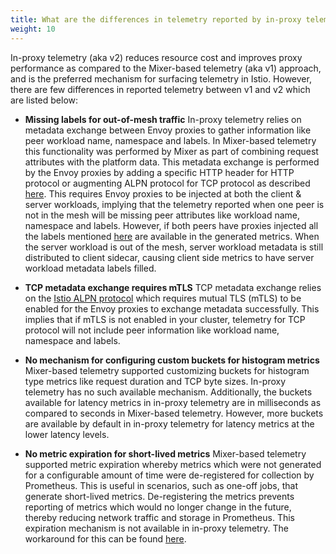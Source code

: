```yaml
---
title: What are the differences in telemetry reported by in-proxy telemetry (aka v2) and Mixer-based telemetry (aka v1)?
weight: 10
---
```


In-proxy telemetry (aka v2) reduces resource cost and improves proxy
performance as compared to the Mixer-based telemetry (aka v1) approach,
and is the preferred mechanism for surfacing telemetry in Istio.
However, there are few differences in reported telemetry between v1 and
v2 which are listed below:

* **Missing labels for out-of-mesh traffic**
  In-proxy telemetry relies on metadata exchange between Envoy proxies to gather
  information like peer workload name, namespace and labels. In Mixer-based telemetry
  this functionality was performed by Mixer as part of combining request attributes
  with the platform data. This metadata exchange is performed by the Envoy proxies
  by adding a specific HTTP header for HTTP protocol or augmenting
  ALPN protocol for TCP protocol as described
  [here](/pt-br/docs/tasks/observability/metrics/tcp-metrics/#understanding-tcp-telemetry-collection).
  This requires Envoy proxies to be injected at both the client & server workloads,
  implying that the telemetry reported when one peer is not in the mesh will be
  missing peer attributes like workload name, namespace and labels.
  However, if both peers have proxies injected all the labels mentioned
  [here](/pt-br/docs/reference/config/metrics/) are available in the generated metrics.
  When the server workload is out of the mesh, server workload metadata is still
  distributed to client sidecar, causing client side metrics to have server workload
  metadata labels filled.

* **TCP metadata exchange requires mTLS**
  TCP metadata exchange relies on the [Istio ALPN protocol](/pt-br/docs/tasks/observability/metrics/tcp-metrics/#understanding-tcp-telemetry-collection)
  which requires mutual TLS (mTLS) to be enabled for the Envoy proxies
  to exchange metadata successfully. This implies that if mTLS is not
  enabled in your cluster, telemetry for TCP protocol will not include
  peer information like workload name, namespace and labels.

* **No mechanism for configuring custom buckets for histogram metrics**
  Mixer-based telemetry supported customizing buckets for histogram type metrics
  like request duration and TCP byte sizes. In-proxy telemetry has no such
  available mechanism. Additionally, the buckets available for latency metrics
  in in-proxy telemetry are in milliseconds as compared to seconds
  in Mixer-based telemetry. However, more buckets are available by default
  in in-proxy telemetry for latency metrics at the lower latency levels.

* **No metric expiration for short-lived metrics**
  Mixer-based telemetry supported metric expiration whereby metrics which were
  not generated for a configurable amount of time were de-registered for
  collection by Prometheus. This is useful in scenarios, such as one-off jobs, that generate short-lived metrics. De-registering
  the metrics prevents reporting of metrics which would no longer change in the
  future, thereby reducing network traffic and storage in Prometheus.
  This expiration mechanism is not available in in-proxy telemetry.
  The workaround for this can be found [here](/pt-br/about/faq/#metric-expiry).
